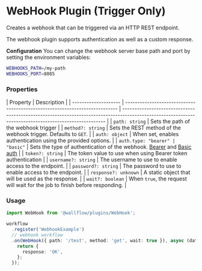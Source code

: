 # WebHook Plugin (Trigger Only)

Creates a webhook that can be triggered via an HTTP REST endpoint.

The webhook plugin supports authentication as well as a custom response.

**Configuration**
You can change the webhook server base path and port by setting the environment variables:

```bash
WEBHOOKS_PATH=/my-path
WEBHOOKS_PORT=8085
```

### Properties

| Property             | Description                                                                 |
| -------------------- | --------------------------------------------------------------------------- | ----------------------------------------------------------------------------------------------------------------------------------------------------- |
| `path: string`       | Sets the path of the webhook trigger                                        |
| `method?: string`    | Sets the REST method of the webhook trigger. Defaults to `GET`.             |
| `auth: object`       | When set, enables authentication using the provided options.                |
| `auth.type: "bearer" | "basic"`                                                                    | Sets the type of authentication of the webhook. [Bearer](https://oauth.net/2/bearer-tokens) and [Basic auth](https://www.ibm.com/docs/en/cics-ts/5.3) |
| `token?: string`     | The token value to use when using Bearer token authentication               |
| `username?: string`  | The username to use to enable access to the endpoint.                       |
| `password?: string`  | The password to use to enable access to the endpoint.                       |
| `response?: unknown` | A static object that will be used as the response.                          |
| `wait?: boolean`     | When `true`, the request will wait for the job to finish before responding. |

### Usage

```typescript
import WebHook from '@wallflow/plugins/WebHook';

workflow
  .register('WebhookExample')
  // webhook workflow
  .on(WebHook({ path: '/test', method: 'get', wait: true }), async (data: Job<>) => {
    return {
      response: 'OK',
    };
  });
```
